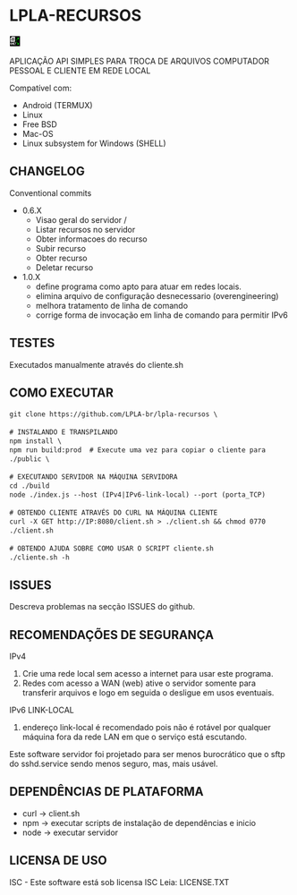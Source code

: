 # LPLA-RECURSOS

![logo](logo/lplarecursos.png)

APLICAÇÃO API SIMPLES PARA TROCA DE ARQUIVOS COMPUTADOR PESSOAL E CLIENTE EM REDE LOCAL

Compatível com:
- Android (TERMUX)
- Linux
- Free BSD
- Mac-OS
- Linux subsystem for Windows (SHELL)

## CHANGELOG

Conventional commits

- 0.6.X
    - Visao geral do servidor /
    - Listar recursos no servidor
    - Obter informacoes do recurso
    - Subir recurso
    - Obter recurso
    - Deletar recurso
- 1.0.X
    - define programa como apto para atuar em redes locais.
    - elimina arquivo de configuração desnecessario (overengineering)
    - melhora tratamento de linha de comando
    - corrige forma de invocação em linha de comando para permitir IPv6

## TESTES

Executados manualmente através do cliente.sh

## COMO EXECUTAR

```
git clone https://github.com/LPLA-br/lpla-recursos \

# INSTALANDO E TRANSPILANDO
npm install \
npm run build:prod  # Execute uma vez para copiar o cliente para ./public \

# EXECUTANDO SERVIDOR NA MÁQUINA SERVIDORA
cd ./build
node ./index.js --host (IPv4|IPv6-link-local) --port (porta_TCP)

# OBTENDO CLIENTE ATRAVÉS DO CURL NA MÁQUINA CLIENTE
curl -X GET http://IP:8080/client.sh > ./client.sh && chmod 0770 ./client.sh

# OBTENDO AJUDA SOBRE COMO USAR O SCRIPT cliente.sh
./cliente.sh -h
```

## ISSUES

Descreva problemas na secção ISSUES do github.

## RECOMENDAÇÕES DE SEGURANÇA

IPv4
1. Crie uma rede local sem acesso a internet para usar este programa.
2. Redes com acesso a WAN (web) ative o servidor somente para transferir arquivos e logo em
seguida o desligue em usos eventuais.

IPv6 LINK-LOCAL
1. endereço link-local é recomendado pois não é rotável por qualquer máquina fora da rede LAN
em que o serviço está escutando.

Este software servidor foi projetado para ser menos burocrático que o sftp do sshd.service
sendo menos seguro, mas, mais usável.

## DEPENDÊNCIAS DE PLATAFORMA

- curl -> client.sh
- npm  -> executar scripts de instalação de dependências e inicio
- node -> executar servidor

## LICENSA DE USO

ISC - Este software está sob licensa ISC
Leia: LICENSE.TXT

